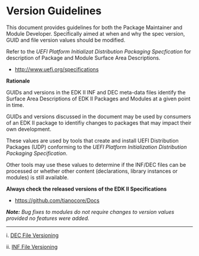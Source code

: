 # Version Guidelines

This document provides guidelines for both the Package Maintainer and Module 
Developer. Specifically aimed at when and why the spec version, GUID and file
version values should be modified.

Refer to the *UEFI Platform Initializat Distribution Packaging Specfication*
for description of Package and Module Surface Area Descriptions.

* http://www.uefi.org/specifications


**Rationale**

GUIDs and versions in the EDK II INF and DEC meta-data files identify the 
Surface Area Descriptions of EDK II Packages and Modules at a given point in
time.

GUIDs and versions discussed in the document may be used by consumers of an 
EDK II package to identifiy changes to packages that may impact their own 
development.

These values are used by tools that create and install UEFI Distribution 
Packages (UDP) conforming to the *UEFI Platform Initialization Distribution 
Packaging Specification*.

Other tools may use these values to determine if the INF/DEC files can be 
processed or whether other content (declarations, library instances or 
modules) is still available.

**Always check the released versions of the EDK II Specifications**
* https://github.com/tianocore/Docs

***Note:*** *Bug fixes to modules do not require changes to version values
provided no features were added.*


---

i. [DEC File Versioning](edk2_dec_files.md)
 
ii. [INF File Versioning](edk2_inf_files.md)


